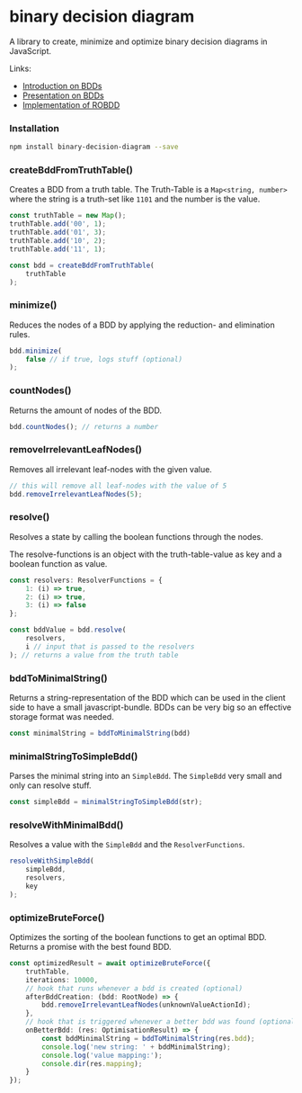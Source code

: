 # binary decision diagram

A library to create, minimize and optimize binary decision diagrams in JavaScript.


Links:

- [Introduction on BDDs](https://web.archive.org/web/20110304135553/http://configit.com/fileadmin/Configit/Documents/bdd-eap.pdf)
- [Presentation on BDDs](https://de.slideshare.net/RajeshYadav49/reduced-ordered-binary-decision-diagram-devi)
- [Implementation of ROBDD](https://pdfs.semanticscholar.org/788d/ed39ca36300753bcb20c43762972b00f9b80.pdf)


### Installation

```bash
npm install binary-decision-diagram --save
```

### createBddFromTruthTable()

Creates a BDD from a truth table.
The Truth-Table is a `Map<string, number>` where the string is a truth-set like `1101` and the number is the value.

```typescript
const truthTable = new Map();
truthTable.add('00', 1);
truthTable.add('01', 3);
truthTable.add('10', 2);
truthTable.add('11', 1);

const bdd = createBddFromTruthTable(
    truthTable
);
```

### minimize()

Reduces the nodes of a BDD by applying the reduction- and elimination rules.

```typescript
bdd.minimize(
    false // if true, logs stuff (optional)
);
```

### countNodes()

Returns the amount of nodes of the BDD.

```typescript
bdd.countNodes(); // returns a number
```

### removeIrrelevantLeafNodes()

Removes all irrelevant leaf-nodes with the given value.

```typescript
// this will remove all leaf-nodes with the value of 5
bdd.removeIrrelevantLeafNodes(5);
```


### resolve()

Resolves a state by calling the boolean functions through the nodes.

The resolve-functions is an object with the truth-table-value as key and a boolean function as value.

```typescript
const resolvers: ResolverFunctions = {
    1: (i) => true,
    2: (i) => true,
    3: (i) => false
};
```

```typescript
const bddValue = bdd.resolve(
    resolvers, 
    i // input that is passed to the resolvers
); // returns a value from the truth table
```

### bddToMinimalString()

Returns a string-representation of the BDD which can be used in the client side to have a small javascript-bundle.
BDDs can be very big so an effective storage format was needed.

```typescript
const minimalString = bddToMinimalString(bdd)
```

### minimalStringToSimpleBdd()

Parses the minimal string into an `SimpleBdd`. The `SimpleBdd` very small and only can resolve stuff.

```typescript
const simpleBdd = minimalStringToSimpleBdd(str);
```

### resolveWithMinimalBdd()

Resolves a value with the `SimpleBdd` and the `ResolverFunctions`.

```typescript
resolveWithSimpleBdd(
    simpleBdd,
    resolvers,
    key
);
```

### optimizeBruteForce()

Optimizes the sorting of the boolean functions to get an optimal BDD. Returns a promise with the best found BDD.

```typescript
const optimizedResult = await optimizeBruteForce({
    truthTable,
    iterations: 10000,
    // hook that runs whenever a bdd is created (optional)
    afterBddCreation: (bdd: RootNode) => {
        bdd.removeIrrelevantLeafNodes(unknownValueActionId);
    },
    // hook that is triggered whenever a better bdd was found (optional)
    onBetterBdd: (res: OptimisationResult) => {
        const bddMinimalString = bddToMinimalString(res.bdd);
        console.log('new string: ' + bddMinimalString);
        console.log('value mapping:');
        console.dir(res.mapping);
    }
});
```
